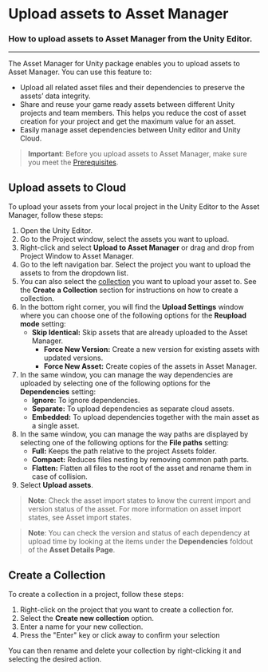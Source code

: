 # Upload assets to Asset Manager

### How to upload assets to Asset Manager from the Unity Editor.

---

The Asset Manager for Unity package enables you to upload assets to Asset Manager. You can use this feature to:

- Upload all related asset files and their dependencies to preserve the assets’ data integrity.
- Share and reuse your game ready assets between different Unity projects and team members. This helps you reduce the cost of asset creation for your project and get the maximum value for an asset.
- Easily manage asset dependencies between Unity editor and Unity Cloud.

> **Important**:
Before you upload assets to Asset Manager, make sure you meet the [Prerequisites](prerequisites.md).

## Upload assets to Cloud

To upload your assets from your local project in the Unity Editor to the Asset Manager, follow these steps:

1. Open the Unity Editor.
2. Go to the Project window, select the assets you want to upload.
3. Right-click and select **Upload to Asset Manager** or drag and drop from Project Window to Asset Manager.
4. Go to the left navigation bar. Select the project you want to upload the assets to from the dropdown list.
5. You can also select the [collection](https://docs.unity.com/cloud/en-us/asset-manager/basic-concepts#collections) you want to upload your asset to. See the **Create a Collection** section for instructions on how to create a collection.
6. In the bottom right corner, you will find the **Upload Settings** window where you can choose one of the following options for the **Reupload mode** setting:
   - **Skip Identical:** Skip assets that are already uploaded to the Asset Manager.
     - **Force New Version:** Create a new version for existing assets with updated versions.
     - **Force New Asset:** Create copies of the assets in Asset Manager.
7. In the same window, you can manage the way dependencies are uploaded by selecting one of the following options for the **Dependencies** setting:
    - **Ignore:** To ignore dependencies.
    - **Separate:** To upload dependencies as separate cloud assets.
    - **Embedded:** To upload dependencies together with the main asset as a single asset.
8. In the same window, you can manage the way paths are displayed by selecting one of the following options for the **File paths** setting:
   - **Full:** Keeps the path relative to the project Assets folder.
   - **Compact:** Reduces files nesting by removing common path parts.
   - **Flatten:** Flatten all files to the root of the asset and rename them in case of collision.
8. Select **Upload assets**.

> **Note**:
Check the asset import states to know the current import and version status of the asset. For more information on asset import states, see Asset import states.

> **Note**:
You can check the version and status of each dependency at upload time by looking at the items under the **Dependencies** foldout of the **Asset Details Page**.

## Create a Collection

To create a collection in a project, follow these steps:

1. Right-click on the project that you want to create a collection for.
2. Select the **Create new collection** option.
3. Enter a name for your new collection.
4. Press the "Enter" key or click away to confirm your selection

You can then rename and delete your collection by right-clicking it and selecting the desired action.
